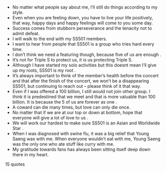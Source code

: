  - No matter what people say about me, I’ll still do things according to my style.
 - Even when you are feeling down, you have to live your life positively, that way, happy days and happy feelings will come to you some day.
 - Success comes from stubborn perseverance and the tenacity not to admit defeat.
 - I will walk to the end with my SS501 members.
 - I want to hear from people that SS501 is a group who tries hard every time.
 - I don’t think we need a featuring though, because five of us are enough .
 - It’s not for Triple S to protect us, it is us protecting Triple S.
 - Although I have started my solo activities but this doesnt mean I’ll give up my roots, SS501 is my root .
 - It’s always important to think of the member’s health before the concert and that after the finish of the concert, we won’t be a disappearing SS501, but continuing to reach out – please think of it that way.
 - Even if I was offered a 100 billion, I still would not join other group. I think it is predestined that we meet and that is more valuable than 100 billion. It is because the 5 of us are forever as one .
 - A coward can die many times, but love can only die once.
 - No matter that if we are at our top or down at bottom, hope that everyone will give a lot of love to us .
 - We will work our hardest to make sure SS501 is an Asian and Worldwide Star .
 - When I was diagnosed with swine flu, it was a big relief that Young Saeng was with me. When everyone wouldn’t eat with me, Young Saeng was the only one who ate stuff like curry with me.
 - My gratitude towards fans has always been sitting itself deep down there in my heart.

15 quotes